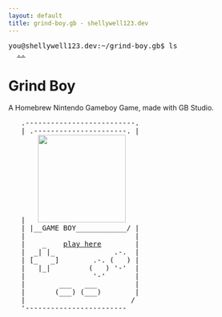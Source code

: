 ```yaml
---
layout: default
title: grind-boy.gb - shellywell123.dev
---
```

<pre>
you@shellywell123.dev:~/grind-boy.gb$ ls
  <a href="./index.html">..</a>
</pre>

# Grind Boy

A Homebrew Nintendo Gameboy Game, made with GB Studio.

<pre>
   .--------------------------.
   | .----------------------. |
   |   <img src="./attachments/gb-grind-boy.gif" width="175
  ">
   | |__GAME BOY____________/ |
   |                          |
   |    _    <a href="https://shellywell123.github.io/Grind-Boy.gb/build/web/index.html">play here</a>        |
   |  _| |_              .-.  |
   | [_   _]        .-. (   ) |
   |   |_|         (   ) '-'  |
   |                '-'       |
   |        ___   ___         |
   |       (___) (___)        |
   |                         /
   '------------------------
</pre>

